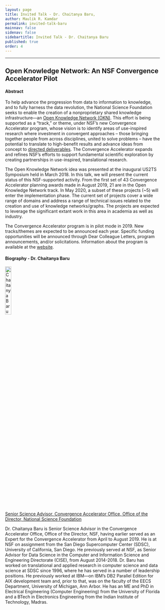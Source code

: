 ```yaml
---
layout: page
title: Invited Talk - Dr. Chaitanya Baru,
author: Maulik R. Kamdar
permalink: invited-talk-baru
mainnav: false
sidenav: false
sidebartitle: Invited Talk - Dr. Chaitanya Baru
published: true
order: 4
---
```


----------------------------------------------------------------

## **Open Knowledge Network: An NSF Convergence Accelerator Pilot**

#### **Abstract**

To help advance the progression from data to information to knowledge, and to fully harness the data revolution, the National Science Foundation seeks to enable the creation
of a nonproprietary shared knowledge infrastructure—an [Open Knowledge Network (OKN)](https://www.nitrd.gov/pubs/open-knowledge-network-workshop-report-2018.pdf). This effort is being supported as a “track,” or theme, under NSF’s new Convergence Accelerator program, whose vision is to identify areas of use-inspired research where investment in convergent approaches – those bringing together people from across disciplines, united to solve problems – have the potential to translate to high-benefit results and advance ideas from concept to [directed deliverables](https://www.nsf.gov/od/oia/convergence-accelerator/). The Convergence Accelerator expands and refines NSF’s efforts to support fundamental scientific exploration by creating partnerships in use-inspired, translational research.

The Open Knowledge Network idea was presented at the inaugural US2TS Symposium held in March 2018. In this talk, we will present the current status of this NSF-supported activity. From the first set of 43 Convergence Accelerator planning awards made in August 2019, 21 are in the Open Knowledge Network track. In May 2020, a subset of these projects (~5) will enter the implementation phase. The current set of projects cover a wide range of domains and address a range of technical issues related to the creation and use of knowledge networks/graphs. The projects are expected to leverage the significant extant work in this area in academia as well as industry.

The Convergence Accelerator program is in pilot mode in 2019. New tracks/themes are expected to be announced each year. Specific funding opportunities will be announced through
Dear Colleague Letters, program announcements, and/or solicitations. Information about the program is available at the [website](https://www.nsf.gov/od/oia/convergence-accelerator/).

#### **Biography - Dr. Chaitanya Baru**

[<img src="https://us2ts.org/images/chaitanya-baru.png" alt="Chaitanya Baru" width="20%">](https://acid.sdsc.edu/users/chaitan-baru)

[Senior Science Advisor, Convergence Accelerator Office, Office of the Director, National Science Foundation](https://acid.sdsc.edu/users/chaitan-baru)

Dr. Chaitanya Baru is Senior Science Advisor in the Convergence Accelerator Office, Office of the Director, NSF, having earlier served as an Expert for the Convergence Accelerator from April to August 2019. He is at NSF on assignment from the San Diego Supercomputer Center (SDSC), University of California, San Diego. He previously served at NSF, as Senior Advisor for Data Science in the Computer and Information Science and Engineering Directorate (CISE), from August 2014-2018. Dr. Baru has worked on translational and applied research in computer science and data science at SDSC since 1996, where he has served in a number of leadership positions. He previously worked at IBM—on IBM’s DB2 Parallel Edition for AIX development team and, prior to that, was on the faculty of the EECS Department, University of Michigan, Ann Arbor. He has an ME and PhD in Electrical Engineering (Computer Engineering) from the University of Florida and a BTech in Electronics Engineering from the Indian Institute of Technology, Madras.
